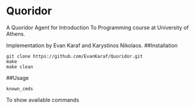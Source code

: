 # Quoridor
A Quoridor Agent for Introduction To Programming course at University of Athens.

Implementation by Evan Karaf and Karystinos Nikolaos.
##Installation
```
git clone https://github.com/EvanKaraf/Quoridor.git
make
make clean
```

##Usage
```
known_cmds
```
To show available commands
